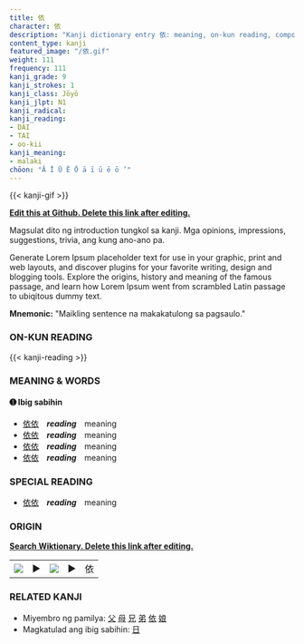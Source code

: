 ```yaml
---
title: 依
character: 依
description: "Kanji dictionary entry 依: meaning, on-kun reading, compounds, origin, related kanji"
content_type: kanji
featured_image: "/依.gif"
weight: 111
frequency: 111
kanji_grade: 9
kanji_strokes: 1
kanji_class: Jōyō
kanji_jlpt: N1
kanji_radical: 
kanji_reading: 
- DAI
- TAI
- oo-kii
kanji_meaning:
- malaki
chōon: "Ā Ī Ū Ē Ō ā ī ū ē ō ’"
---
```

[//]: # (Don't edit the line below. Kanji animated GIF code is automatically generated.)
{{< kanji-gif >}}

[//]: # (Edit below this line.)

**[Edit this at Github. Delete this link after editing.](https://github.com/tim0g/tim/tree/main/content/kanji/依/index.md)**

Magsulat dito ng introduction tungkol sa kanji. Mga opinions, impressions, suggestions, trivia, ang kung ano-ano pa.

Generate Lorem Ipsum placeholder text for use in your graphic, print and web layouts, and discover plugins for your favorite writing, design and blogging tools. Explore the origins, history and meaning of the famous passage, and learn how Lorem Ipsum went from scrambled Latin passage to ubiqitous dummy text.
 
**Mnemonic:** "Maikling sentence na makakatulong sa pagsaulo."

### ON-KUN READING

[//]: # (Don't edit the line below. ON-KUN READING code is automatically generated.)
{{< kanji-reading >}}

### MEANING & WORDS

#### ➊ **Ibig sabihin**
  - [依](../依)[依](../依)　***reading***　meaning
  - [依](../依)[依](../依)　***reading***　meaning
  - [依](../依)[依](../依)　***reading***　meaning
  - [依](../依)[依](../依)　***reading***　meaning

### SPECIAL READING
  - [依](../依)[依](../依)　***reading***　meaning

### ORIGIN

**[Search Wiktionary. Delete this link after editing.](https://wiktionary.org/wiki/依)**
<table class="kanji-table"><tr><td>
<img src="60px-依-bronze.svg.png">
</td><td>▶</td><td>
<img src="60px-依-oracle.svg.png">
</td><td>▶</td>
<td class="kanji-origin">依</td>
</tr></table>

### RELATED KANJI
- Miyembro ng pamilya: [父](../父) [母](../母) [兄](../兄) [弟](../弟) [依](../依) [娘](../娘)
- Magkatulad ang ibig sabihin: [日](../日)
